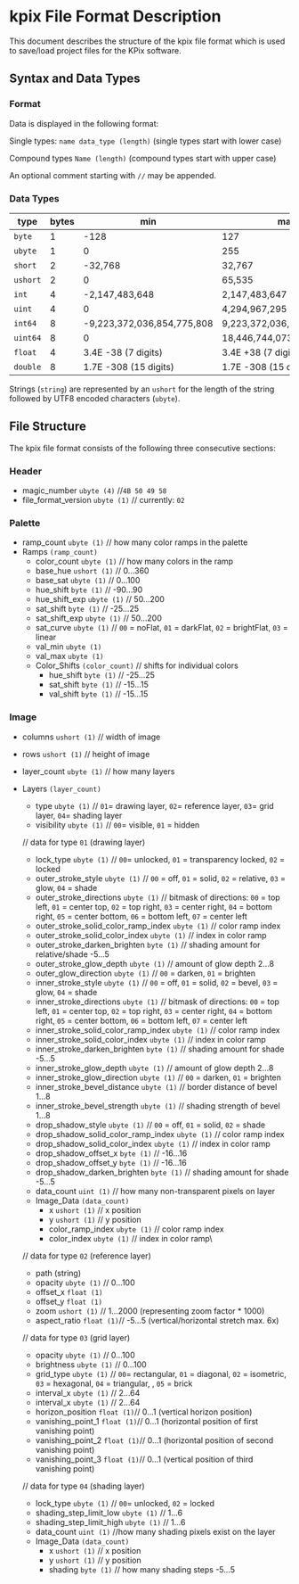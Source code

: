 # kpix File Format Description

This document describes the structure of the kpix file format which is used to save/load project files for the KPix software.

## Syntax and Data Types
### Format
Data is displayed in the following format:

Single types: ``name data_type (length)`` (single types start with lower case)

Compound types ``Name (length)`` (compound types start with upper case)

An optional comment starting with ``//`` may be appended. 

### Data Types

| type       | bytes | min                        | max                        |
|------------|-------|----------------------------|----------------------------|
| ``byte``   | 1     | -128                       | 127                        |
| ``ubyte``  | 1     | 0                          | 255                        |
| ``short``  | 2     | -32,768                    | 32,767                     |
| ``ushort`` | 2     | 0                          | 65,535                     |
| ``int``    | 4     | -2,147,483,648             | 2,147,483,647              |
| ``uint``   | 4     | 0                          | 4,294,967,295              |
| ``int64``  | 8     | -9,223,372,036,854,775,808 | 9,223,372,036,854,775,807  |
| ``uint64`` | 8     | 0                          | 18,446,744,073,709,551,615 |
| ``float``  | 4     | 3.4E -38 (7 digits)        | 3.4E +38 (7 digits)        |
| ``double`` | 8     | 1.7E -308 (15 digits)      | 1.7E -308 (15 digits)      |

Strings (``string``) are represented by an ``ushort`` for the length of the string followed by UTF8 encoded characters (``ubyte``). 

## File Structure

The kpix file format consists of the following three consecutive sections:

### Header
* magic_number ``ubyte (4)`` //``4B 50 49 58``
* file_format_version ``ubyte (1)`` // currently: ``02``

### Palette
* ramp_count ``ubyte (1)`` // how many color ramps in the palette
* Ramps ``(ramp_count)``
  * color_count ``ubyte (1)`` // how many colors in the ramp
  * base_hue ``ushort (1)`` // 0...360
  * base_sat ``ubyte (1)`` // 0...100
  * hue_shift ``byte (1)`` // -90...90
  * hue_shift_exp ``ubyte (1)`` // 50...200
  * sat_shift ``byte (1)`` // -25...25
  * sat_shift_exp ``ubyte (1)`` // 50...200
  * sat_curve ``ubyte (1)`` // ``00`` = noFlat, ``01`` = darkFlat, ``02`` = brightFlat, ``03`` = linear 
  * val_min ``ubyte (1)``
  * val_max ``ubyte (1)``
  * Color_Shifts ``(color_count)`` // shifts for individual colors
    * hue_shift ``byte (1)`` // -25...25
    * sat_shift ``byte (1)`` // -15...15
    * val_shift ``byte (1)`` // -15...15

### Image 
* columns ``ushort (1)`` // width of image
* rows ``ushort (1)`` // height of image
* layer_count ``ubyte (1)`` // how many layers
* Layers ``(layer_count)``
  * type ``ubyte (1)`` // ``01``= drawing layer, ``02``= reference layer, ``03``= grid layer, ``04``= shading layer
  * visibility ``ubyte (1)`` // ``00``= visible, ``01`` = hidden

  // data for type ``01`` (drawing layer)  
  * lock_type ``ubyte (1)`` // ``00``= unlocked, ``01`` = transparency locked, ``02`` = locked
  * outer_stroke_style ``ubyte (1)`` // ``00`` = off, ``01`` = solid, ``02`` = relative, ``03`` = glow, ``04`` = shade
  * outer_stroke_directions ``ubyte (1)`` // bitmask of directions: ``00`` = top left, ``01`` = center top, ``02`` = top right, ``03`` = center right, ``04`` = bottom right, ``05`` = center bottom, ``06`` = bottom left, ``07`` = center left
  * outer_stroke_solid_color_ramp_index ``ubyte (1)`` // color ramp index
  * outer_stroke_solid_color_index ``ubyte (1)`` // index in color ramp
  * outer_stroke_darken_brighten ``byte (1)`` // shading amount for relative/shade -5...5
  * outer_stroke_glow_depth ``ubyte (1)`` // amount of glow depth 2...8
  * outer_glow_direction ``ubyte (1)`` // ``00`` = darken, ``01`` = brighten
  * inner_stroke_style ``ubyte (1)`` // ``00`` = off, ``01`` = solid, ``02`` = bevel, ``03`` = glow, ``04`` = shade
  * inner_stroke_directions ``ubyte (1)`` // bitmask of directions: ``00`` = top left, ``01`` = center top, ``02`` = top right, ``03`` = center right, ``04`` = bottom right, ``05`` = center bottom, ``06`` = bottom left, ``07`` = center left
  * inner_stroke_solid_color_ramp_index ``ubyte (1)`` // color ramp index
  * inner_stroke_solid_color_index ``ubyte (1)`` // index in color ramp
  * inner_stroke_darken_brighten ``byte (1)`` // shading amount for shade -5...5
  * inner_stroke_glow_depth ``ubyte (1)`` // amount of glow depth 2...8
  * inner_stroke_glow_direction ``ubyte (1)`` // ``00`` = darken, ``01`` = brighten
  * inner_stroke_bevel_distance ``ubyte (1)`` // border distance of bevel 1...8
  * inner_stroke_bevel_strength ``ubyte (1)`` // shading strength of bevel 1...8
  * drop_shadow_style ``ubyte (1)`` // ``00`` = off, ``01`` = solid, ``02`` = shade
  * drop_shadow_solid_color_ramp_index ``ubyte (1)`` // color ramp index
  * drop_shadow_solid_color_index ``ubyte (1)`` // index in color ramp
  * drop_shadow_offset_x ``byte (1)`` // -16...16
  * drop_shadow_offset_y ``byte (1)`` // -16...16
  * drop_shadow_darken_brighten ``byte (1)`` // shading amount for shade -5...5
  * data_count ``uint (1)`` // how many non-transparent pixels on layer
  * Image_Data ``(data_count)``
    * x ``ushort (1)`` // x position
    * y ``ushort (1)`` // y position
    * color_ramp_index ``ubyte (1)`` // color ramp index
    * color_index ``ubyte (1)`` // index in color ramp\
    
  // data for type ``02`` (reference layer)
  * path (string)  
  * opacity ``ubyte (1)`` // 0...100
  * offset_x ``float (1)``
  * offset_y ``float (1)``
  * zoom ``ushort (1)`` // 1...2000 (representing zoom factor * 1000)
  * aspect_ratio ``float (1)``// -5...5 (vertical/horizontal stretch max. 6x)

  // data for type ``03`` (grid layer)  
  * opacity ``ubyte (1)`` // 0...100
  * brightness ``ubyte (1)`` // 0...100
  * grid_type ``ubyte (1)`` // ``00``= rectangular, ``01`` = diagonal, ``02`` = isometric, ``03`` = hexagonal, ``04`` = triangular, , ``05`` = brick
  * interval_x ``ubyte (1)`` // 2...64
  * interval_x ``ubyte (1)`` // 2...64
  * horizon_position ``float (1)``// 0...1 (vertical horizon position)
  * vanishing_point_1 ``float (1)``// 0...1 (horizontal position of first vanishing point)
  * vanishing_point_2 ``float (1)``// 0...1 (horizontal position of second vanishing point)
  * vanishing_point_3 ``float (1)``// 0...1 (vertical position of third vanishing point)

  // data for type ``04`` (shading layer)
  * lock_type ``ubyte (1)`` // ``00``= unlocked, ``02`` = locked
  * shading_step_limit_low ``ubyte (1)`` // 1...6
  * shading_step_limit_high ``ubyte (1)`` // 1...6
  * data_count ``uint (1)`` //how many shading pixels exist on the layer
  * Image_Data ``(data_count)``
    * x ``ushort (1)`` // x position
    * y ``ushort (1)`` // y position
    * shading ``byte (1)`` // how many shading steps -5...5
    
  
  
  